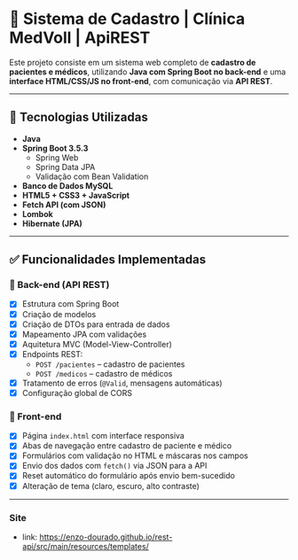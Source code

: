# 🏥 Sistema de Cadastro | Clínica MedVoll | ApiREST 

Este projeto consiste em um sistema web completo de **cadastro de pacientes e médicos**, utilizando **Java com Spring Boot no back-end** e uma **interface HTML/CSS/JS no front-end**, com comunicação via **API REST**.

---

## 🚀 Tecnologias Utilizadas

- **Java**
- **Spring Boot 3.5.3**
  - Spring Web
  - Spring Data JPA
  - Validação com Bean Validation
- **Banco de Dados MySQL** 
- **HTML5 + CSS3 + JavaScript**
- **Fetch API (com JSON)**
- **Lombok**
- **Hibernate (JPA)**

---

## ✅ Funcionalidades Implementadas

### 🔸 Back-end (API REST)

- [x] Estrutura com Spring Boot 
- [x] Criação de modelos 
- [x] Criação de DTOs para entrada de dados 
- [x] Mapeamento JPA com validações
- [x] Aquitetura MVC (Model-View-Controller)
- [x] Endpoints REST:
  - `POST /pacientes` – cadastro de pacientes
  - `POST /medicos` – cadastro de médicos
- [x] Tratamento de erros (`@Valid`, mensagens automáticas)
- [x] Configuração global de CORS 

### 🔸 Front-end

- [x] Página `index.html` com interface responsiva
- [x] Abas de navegação entre cadastro de paciente e médico
- [x] Formulários com validação no HTML e máscaras nos campos
- [x] Envio dos dados com `fetch()` via JSON para a API
- [x] Reset automático do formulário após envio bem-sucedido
- [x] Alteração de tema (claro, escuro, alto contraste)

---

### Site
- link: https://enzo-dourado.github.io/rest-api/src/main/resources/templates/


